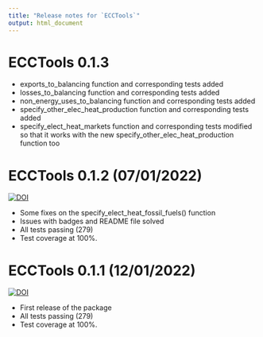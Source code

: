 ```yaml
---
title: "Release notes for `ECCTools`"
output: html_document
---
```



# ECCTools 0.1.3

* exports_to_balancing function and corresponding tests added
* losses_to_balancing function and corresponding tests added
* non_energy_uses_to_balancing function and corresponding tests added
* specify_other_elec_heat_production function and corresponding tests added
* specify_elect_heat_markets function and corresponding tests modified so that it works with the new specify_other_elec_heat_production function too


# ECCTools 0.1.2 (07/01/2022)
[![DOI](https://zenodo.org/badge/DOI/10.5281/zenodo.5998974.svg)](https://doi.org/10.5281/zenodo.5998974)

* Some fixes on the specify_elect_heat_fossil_fuels() function
* Issues with badges and README file solved
* All tests passing (279)
* Test coverage at 100%.


# ECCTools 0.1.1 (12/01/2022)
[![DOI](https://zenodo.org/badge/DOI/10.5281/zenodo.5841963.svg)](https://doi.org/10.5281/zenodo.5841963)

* First release of the package
* All tests passing (279)
* Test coverage at 100%.
